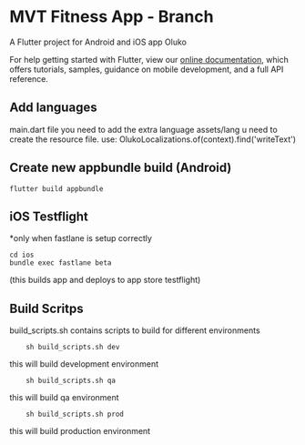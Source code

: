 # MVT Fitness App - Branch

A Flutter project for Android and iOS app Oluko

For help getting started with Flutter, view our
[online documentation](https://flutter.dev/docs), which offers tutorials,
samples, guidance on mobile development, and a full API reference.

## Add languages

main.dart file you need to add the extra language
assets/lang u need to create the resource file.
use: OlukoLocalizations.of(context).find('writeText')

## Create new appbundle build (Android)

```unix
flutter build appbundle
```

## iOS Testflight

*only when fastlane is setup correctly

```unix
cd ios
bundle exec fastlane beta
```

(this builds app and deploys to app store testflight)

## Build Scritps

build_scripts.sh contains scripts to build for different environments

```unix
    sh build_scripts.sh dev
```

this will build development environment

```unix
    sh build_scripts.sh qa
```

this will build qa environment

```unix
    sh build_scripts.sh prod
```

this will build production environment
